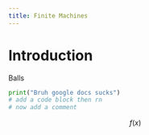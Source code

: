 ```yaml
---
title: Finite Machines
---
```


# Introduction
Balls

```python
print("Bruh google docs sucks")
# add a code block then rn
# now add a comment
```

$$
f(x)
$$